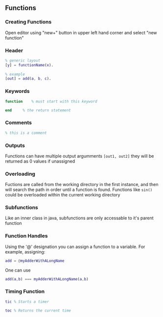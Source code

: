 ## Functions

### Creating Functions
Open editor using "new+" button in upper left hand corner and select "new function"

### Header
```matlab
% generic layout
[y] = functionName(x).
	
% example
[out] = add(a, b, c).
```

### Keywords
```matlab
function	% must start with this keyword

end		% the return statement
```
### Comments
```matlab
% this is a comment
```
### Outputs
Functions can have multiple output argumments `[out1, out2]` they will be returned as 0 values if unassigned

### Overloading
Fuctions are called from the working directory in the first instance, and then will search the path in order
until a function is found.  Functions like `sin()` could be overloaded within the current working directory

### Subfunctions
Like an inner class in java, subfunctions are only accessable to it's parent function

### Function Handles
Using the '@' designation you can assign a function to a variable.  For example, assigning:
```matlab
add = @myAdderWithALongName
```
One can use 
```matlab
add(a,b) === myAdderWithALongName(a,b)
```
### Timing Function
```matlab
tic	% Starts a timer

toc	% Returns the current time
```

